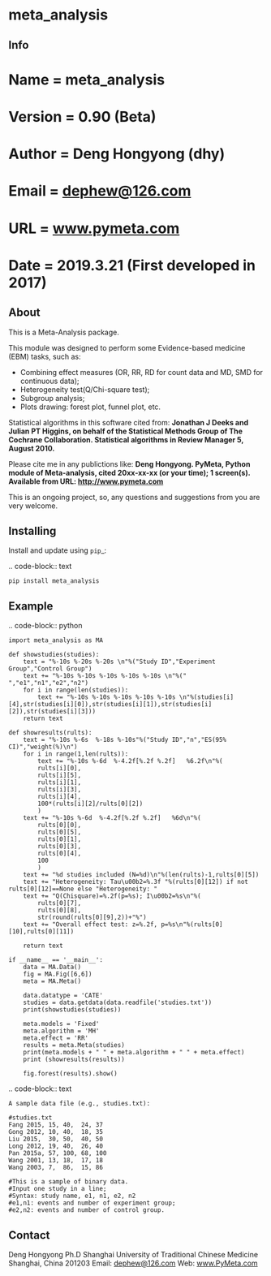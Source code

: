 meta_analysis
=============

Info
----

# Name = meta_analysis
# Version = 0.90 (Beta)
# Author = Deng Hongyong (dhy)
# Email = dephew@126.com
# URL = www.pymeta.com
# Date = 2019.3.21 (First developed in 2017)

About
-----

This is a Meta-Analysis package. 

This module was designed to perform some Evidence-based medicine (EBM) tasks, such as:

* Combining effect measures (OR, RR, RD for count data and MD, SMD for continuous data);
* Heterogeneity test(Q/Chi-square test);
* Subgroup analysis;
* Plots drawing: forest plot, funnel plot, etc.

Statistical algorithms in this software cited from:
**Jonathan J Deeks and Julian PT Higgins, on behalf of the Statistical Methods Group of The Cochrane Collaboration. Statistical algorithms in Review Manager 5, August 2010.**

Please cite me in any publictions like:
**Deng Hongyong. PyMeta, Python module of Meta-analysis, cited 20xx-xx-xx (or your time); 1 screen(s). Available from URL: http://www.pymeta.com**

This is an ongoing project, so, any questions and suggestions from you are very welcome.

Installing
----------

Install and update using `pip`_:

.. code-block:: text

    pip install meta_analysis


Example
-------

.. code-block:: python

    import meta_analysis as MA

    def showstudies(studies):    
        text = "%-10s %-20s %-20s \n"%("Study ID","Experiment Group","Control Group")
        text += "%-10s %-10s %-10s %-10s %-10s \n"%(" ","e1","n1","e2","n2")
        for i in range(len(studies)):
            text += "%-10s %-10s %-10s %-10s %-10s \n"%(studies[i][4],str(studies[i][0]),str(studies[i][1]),str(studies[i][2]),str(studies[i][3]))
        return text

    def showresults(rults):
        text = "%-10s %-6s  %-18s %-10s"%("Study ID","n","ES(95% CI)","weight(%)\n")    
        for i in range(1,len(rults)):
            text += "%-10s %-6d  %-4.2f[%.2f %.2f]   %6.2f\n"%(
            rults[i][0],
            rults[i][5],
            rults[i][1],
            rults[i][3],
            rults[i][4],
            100*(rults[i][2]/rults[0][2])
            )
        text += "%-10s %-6d  %-4.2f[%.2f %.2f]   %6d\n"%(
            rults[0][0],
            rults[0][5],
            rults[0][1],
            rults[0][3],
            rults[0][4],
            100
            )  
        text += "%d studies included (N=%d)\n"%(len(rults)-1,rults[0][5])
        text += "Heterogeneity: Tau\u00b2=%.3f "%(rults[0][12]) if not rults[0][12]==None else "Heterogeneity: "
        text += "Q(Chisquare)=%.2f(p=%s); I\u00b2=%s\n"%(
            rults[0][7],
            rults[0][8],
            str(round(rults[0][9],2))+"%")
        text += "Overall effect test: z=%.2f, p=%s\n"%(rults[0][10],rults[0][11])
        
        return text

    if __name__ == '__main__':
        data = MA.Data()
        fig = MA.Fig([6,6])
        meta = MA.Meta()
        
        data.datatype = 'CATE'
        studies = data.getdata(data.readfile('studies.txt'))
        print(showstudies(studies))
        
        meta.models = 'Fixed'
        meta.algorithm = 'MH'    
        meta.effect = 'RR'
        results = meta.Meta(studies)
        print(meta.models + " " + meta.algorithm + " " + meta.effect)
        print (showresults(results))

        fig.forest(results).show()

.. code-block:: text  

    A sample data file (e.g., studies.txt):

    #studies.txt
    Fang 2015, 15, 40,  24, 37 
    Gong 2012, 10, 40,  18, 35 
    Liu 2015,  30, 50,  40, 50 
    Long 2012, 19, 40,  26, 40 
    Pan 2015a, 57, 100, 68, 100 
    Wang 2001, 13, 18,  17, 18 
    Wang 2003, 7,  86,  15, 86

    #This is a sample of binary data.
    #Input one study in a line;
    #Syntax: study name, e1, n1, e2, n2
    #e1,n1: events and number of experiment group;
    #e2,n2: events and number of control group.


Contact
-------

Deng Hongyong Ph.D
Shanghai University of Traditional Chinese Medicine
Shanghai, China 201203
Email: dephew@126.com
Web: www.PyMeta.com